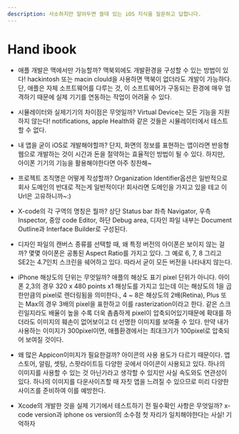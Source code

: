 ```yaml
---
description: 사소하지만 알아두면 쓸대 있는 iOS 지식을 질문하고 답합니다.
---
```


# Hand ibook

* 애플 개발은 맥에서만 가능할까? 맥북외에도 개발환경을 구성할 수 있는 방법이 있다! hackintosh 또는 macin clould을 사용하면 맥북이 없더라도 개발이 가능하다. 단, 애플은 자체 소프트웨어를 다루는 것, 이 소프트웨어가 구동되는 환경에 매우 엄격하기 때문에 실제 기기를 연동하는 작업이 어려울 수 있다.



* 시뮬레이터와 실제기기의 차이점은 무엇일까? Virtual Device는 모든 기능을 지원하지 않는다! notifications, apple Health와 같은 것들은 시뮬레이터에서 테스트할 수 없다.



* 내 앱을 굳이 iOS로 개발해야할까? 단지, 화면의 정보를 표현하는 앱이라면 반응형 웹으로 개발하는 것이 시간과 돈을 절약하는 효율적인 방법이 될 수 있다. 하지만, 아이폰 기기의 기능을 활용해야한다면 아주 칭찬해\~



* 프로젝트 조직명은 어떻게 작성할까? Organization Identifier옵션은 일반적으로 회사 도메인의 반대로 적는게 일반적이다! 회사라면 도메인을 가지고 있을 테고 이 Url은 고유하니까\~:)



* X-code의 각 구역의 명칭은 뭘까? 상단 Status bar 좌측 Navigator, 우측 Inspector, 중앙 code Editor, 하단 Debug area, 디자인 파일 내부는 Document Outline과 Interface Builder로 구성된다.



* 디자인 파일의 캔버스 종류를 선택할 때, 왜 특정 버전의 아이폰은 보이지 않는 걸까? 몇몇 아이폰은 공통된 Aspect Ratio를 가지고 있다. 그 예로 6, 7, 8 그리고 SE2는 4.7인치 스크린을 쉐어하고 있다. 따라서 굳이 모든 버전을 나타내지 않는다.



* iPhone 해상도의 단위는 무엇일까? 애플의 해상도 표기 pixel 단위가 아니다. 아이폰 2,3의 경우 320 x 480 points x1 해상도를 가지고 있는데 이는 해상도의 1을 곱한만큼의 pixel로 렌더링됨을 의미한다., 4 \~ 8은 해상도의 2배(Retina), Plus 또는 Max의 경우 3배의 pixel을 표한하고 이를 rasterization이라고 한다. 같은 스크린일지라도 배율이 높을 수록 더욱 촘촘하게 pixel이 압축되어있기때문에 확대를 하더라도 이미지의 훼손이 없어보이고 더 선명한 이미지를 보여줄 수 있다. 만약 내가 사용하는 이미지가 300pixel이면, 애플환경에서는 최대크기가 100pixel로 압축되어 보여질 것이다.



* 왜 많은 Appicon이미지가 필요한걸까? 아이콘의 사용 용도가 다르기 때문이다. 앱스토어, 알림, 셋팅, 스팟라이트등 다양한 곳에서 아이콘이 사용되고 있다. 하나의 이미지를 사용할 수 있는 것 아닌가라고 생각할 수 있지만 사실 속도와도 연관성이 있다. 하나의 이미지를 다운사이즈할 때 자칫 앱을 느려질 수 있으므로 미리 다양한 사이즈를 준비하여 이를 예방한다.



* Xcode의 개발한 것을 실제 기기에서 테스트하기 전 필수확인 사항은 무엇일까? x-code version과 iphone os version의 소수점 첫 자리가 일치해야한다는 사실! 기억하자
